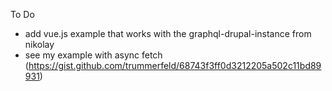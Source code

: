 To Do

* add vue.js example that works with the graphql-drupal-instance from nikolay
* see my example with async fetch (https://gist.github.com/trummerfeld/68743f3ff0d3212205a502c11bd89931)
